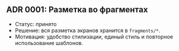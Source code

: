 ## ADR 0001: Разметка во фрагментах

- Статус: принято
- Решение: вся разметка экранов хранится в `fragments/*`.
- Мотивация: удобство стилизации, единый стиль и повторное использование шаблонов.
